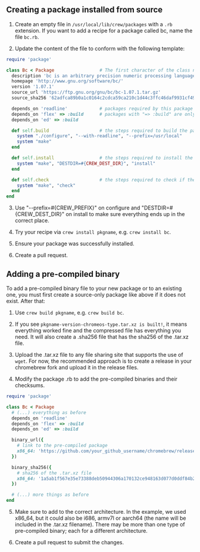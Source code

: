 ## Creating a package installed from source

1. Create an empty file in `/usr/local/lib/crew/packages` with a `.rb` extension. If you want to add a recipe for a package called bc, name the file `bc.rb`.

2. Update the content of the file to conform with the following template:
```ruby
require 'package'

class Bc < Package                 # The first character of the class name must be upper case
  description 'bc is an arbitrary precision numeric processing language.'
  homepage 'http://www.gnu.org/software/bc/'
  version '1.07.1'
  source_url 'https://ftp.gnu.org/gnu/bc/bc-1.07.1.tar.gz'
  source_sha256 '62adfca89b0a1c0164c2cdca59ca210c1d44c3ffc46daf9931cf4942664cb02a'   # Use the command "sha256sum"

  depends_on 'readline'            # packages required by this package
  depends_on 'flex' => :build      # packages with "=> :build" are only required if you're building from source 
  depends_on 'ed' => :build

  def self.build                   # the steps required to build the package
    system "./configure", "--with-readline", "--prefix=/usr/local"
    system "make"
  end

  def self.install                 # the steps required to install the package
    system "make", "DESTDIR=#{CREW_DEST_DIR}", "install"
  end

  def self.check                   # the steps required to check if the package was built ok
    system "make", "check"
  end
end
```
3. Use "--prefix=#{CREW_PREFIX}" on configure and "DESTDIR=#{CREW_DEST_DIR}" on install to make sure everything ends up in the correct place.

4. Try your recipe via `crew install pkgname`, e.g. `crew install bc`.

5. Ensure your package was successfully installed.

6. Create a pull request.

## Adding a pre-compiled binary

To add a pre-compiled binary file to your new package or to an existing one, you must first create a source-only package like above if it does not exist. After that:

1. Use `crew build pkgname`, e.g. `crew build bc`. 

2. If you see `pkgname-version-chromeos-type.tar.xz is built!`, it means everything worked fine and the compressed file has everything you need. It will also create a .sha256 file that has the sha256 of the .tar.xz file.

3. Upload the .tar.xz file to any file sharing site that supports the use of `wget`. For now, the recommended approach is to create a release in your chromebrew fork and upload it in the release files.

4. Modify the package .rb to add the pre-compiled binaries and their checksums.

```ruby
require 'package'

class Bc < Package
  # (...) everything as before
  depends_on 'readline'
  depends_on 'flex' => :build
  depends_on 'ed' => :build

  binary_url({
    # link to the pre-compiled package
    x86_64: 'https://github.com/your_github_username/chromebrew/releases/download/release_name/bc-1.07.1-chromeos-x86_64.tar.xz'
  })

  binary_sha256({
    # sha256 of the .tar.xz file
    x86_64: '1a5ab1f567e35e73388deb50944306a170132ce948163d077d0ddf84b272368b'
  })

  # (...) more things as before
end
```

5. Make sure to add to the correct architecture. In the example, we used x86_64, but it could also be i686, armv7l or aarch64 (the name will be included in the .tar.xz filename). There may be more than one type of pre-compiled binary; each for a different architecture.

6. Create a pull request to submit the changes.